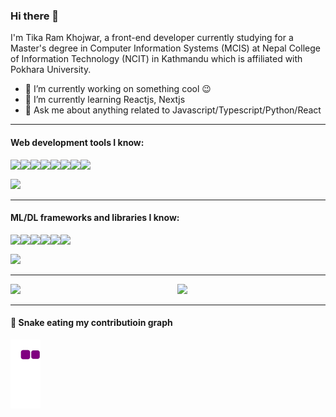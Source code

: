 ### Hi there 👋

I'm Tika Ram Khojwar, a front-end developer currently studying for a Master's degree in Computer Information Systems (MCIS) at Nepal College of Information Technology (NCIT) in Kathmandu which is affiliated with Pokhara University.

- 🔭 I’m currently working on something cool 😉
- 🌱 I’m currently learning Reactjs, Nextjs
- 💬 Ask me about anything related to Javascript/Typescript/Python/React


---------------------------------------------------------------------------------------------------------------------------------
#### Web development tools I know:

<img align="left" src="https://img.shields.io/badge/html5-%23E34F26.svg?style=for-the-badge&logo=html5&logoColor=white" />

<img align="left" src="https://img.shields.io/badge/css3-%231572B6.svg?style=for-the-badge&logo=css3&logoColor=white" />

<img align="left" src="Bootstrap](https://img.shields.io/badge/bootstrap-%23563D7C.svg?style=for-the-badge&logo=bootstrap&logoColor=white" />

<img align="left" src="https://img.shields.io/badge/tailwindcss-%2338B2AC.svg?style=for-the-badge&logo=tailwind-css&logoColor=white" />

<img align="left" src="https://img.shields.io/badge/javascript-%23323330.svg?style=for-the-badge&logo=javascript&logoColor=%23F7DF1E" />

<img align="left" src="https://img.shields.io/badge/react-%2320232a.svg?style=for-the-badge&logo=react&logoColor=%2361DAFB" />

<img align="left" src="https://img.shields.io/badge/Next-black?style=for-the-badge&logo=next.js&logoColor=white" />

<img align="left" src="https://img.shields.io/badge/python-3670A0?style=for-the-badge&logo=python&logoColor=ffdd54" /> <br>

<img src="https://img.shields.io/badge/MongoDB-%234ea94b.svg?style=for-the-badge&logo=mongodb&logoColor=white" />


<!-- <img align="left" src="" /> -->

---------------------------------------------------------------------------------------------------------------------------------


#### ML/DL frameworks and libraries I know:

<img align="left" src="https://img.shields.io/badge/TensorFlow-%23FF6F00.svg?style=for-the-badge&logo=TensorFlow&logoColor=white" />

<img align="left" src="https://img.shields.io/badge/PyTorch-%23EE4C2C.svg?style=for-the-badge&logo=PyTorch&logoColor=white" />

<img align="left" src="https://img.shields.io/badge/Keras-%23D00000.svg?style=for-the-badge&logo=Keras&logoColor=white" />

<img align="left" src="https://img.shields.io/badge/scikit--learn-%23F7931E.svg?style=for-the-badge&logo=scikit-learn&logoColor=white" />

<img align="left" src="https://img.shields.io/badge/pandas-%23150458.svg?style=for-the-badge&logo=pandas&logoColor=white" />

<img align="left" src="https://img.shields.io/badge/numpy-%23013243.svg?style=for-the-badge&logo=numpy&logoColor=white" /> <br>

<img src="https://img.shields.io/badge/Matplotlib-%23ffffff.svg?style=for-the-badge&logo=Matplotlib&logoColor=black" />


---------------------------------------------------------------------------------------------------------------------------------



<img align="left" width="53%" src="https://github-readme-stats.vercel.app/api?username=khojwar&show_icons=true&theme=radical" />

<img  width="40%" src="https://github-readme-stats.vercel.app/api/top-langs/?username=khojwar&layout=compact" />



---------------------------------------------------------------------------------------------------------------------------------



#### 🐍 Snake eating my contributioin graph

![snake gif](https://github.com/khojwar/khojwar/blob/output/github-contribution-grid-snake.gif)



<!--
**khojwar/khojwar** is a ✨ _special_ ✨ repository because its `README.md` (this file) appears on your GitHub profile.


- 🔭 I’m currently working on something cool
- 🌱 I’m currently learning Reactjs, Nextjs
- 👯 I’m looking to collaborate on ...
- 🤔 I’m looking for help with ...
- 💬 Ask me about anything related to Javascript/Typescript/Python/React
- 📫 How to reach me: ...
- 😄 Pronouns: ...
- ⚡ Fun fact: ...
-->




<!-- 
resources for edit github profile:-
GitHub Readme stats: https://github.com/anuraghazra/github-readme-stats
Blog post workflow: https://github.com/gautamkrishnar/blog-post-workflow
Markdown badges: https://github.com/Ileriayo/markdown-badges 
-->


